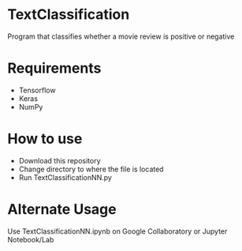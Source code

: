 # TextClassification
Program that classifies whether a movie review is positive or negative 

# Requirements
* Tensorflow
* Keras
* NumPy

# How to use
* Download this repository
* Change directory to where the file is located
* Run TextClassificationNN.py

# Alternate Usage
Use TextClassificationNN.ipynb on Google Collaboratory or Jupyter Notebook/Lab
